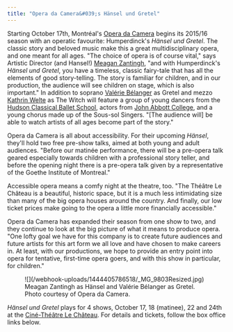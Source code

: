 ```yaml
---
title: "Opera da Camera&#039;s Hänsel und Gretel"
---
```


Starting October 17th, Montréal's [Opera da Camera](/scene/companies/opera-da-camera/) begins its 2015/16 season with an operatic favourite: Humperdinck's *Hänsel und Gretel*. The classic story and beloved music make this a great multidisciplinary opera, and one meant for all ages. "The choice of opera is of course vital," says Artistic Director (and Hansel!) [Meagan Zantingh](/scene/people/meagan-zantingh/), "and with Humperdinck's *Hänsel und Gretel*, you have a timeless, classic fairy-tale that has all the elements of good story-telling. The story is familiar for children, and in our production, the audience will see children on stage, which is also important." In addition to soprano [Valérie Bélanger](/scene/people/valerie-belanger/) as Gretel and mezzo [Kathrin Welte](/scene/people/kathrin-welte/) as The Witch will feature a group of young dancers from the [Hudson Classical Ballet School](http://hudsonballet.ca/), actors from [John Abbott College](http://www.johnabbott.qc.ca/), and a young chorus made up of the Sous-sol Singers. "[The audience will] be able to watch artists of all ages become part of the story."

Opera da Camera is all about accessibility. For their upcoming *Hänsel*, they'll hold two free pre-show talks, aimed at both young and adult audiences. "Before our matinée performance, there will be a pre-opera talk geared especially towards children with a professional story teller, and before the opening night there is a pre-opera talk given by a representative of the Goethe Institute of Montreal." 

Accessible opera means a comfy night at the theatre, too. "The Théâtre Le Château is a beautiful, historic space, but it is a much less intimidating size than many of the big opera houses around the country. And finally, our low ticket prices make going to the opera a little more financially accessible."

Opera da Camera has expanded their season from one show to two, and they continue to look at the big picture of what it means to produce opera. "One lofty goal we have for this company is to create future audiences and future artists for this art form we all love and have chosen to make careers in. At least, with our productions, we hope to provide an entry point into opera for tentative, first-time opera goers, and with this show in particular, for children."

<figure data-type="image">
![](/webhook-uploads/1444405786518/_MG_9803Resized.jpg)<figcaption>Meagan Zantingh as Hänsel and Valérie Bélanger as Gretel. Photo courtesy of Opera da Camera.</figcaption>
</figure>

*Hänsel und Gretel* plays for 4 shows, October 17, 18 (matinee), 22 and 24th at the [Ciné-Théâtre Le Château](http://www.theatrelechateau.ca/). For details and tickets, follow the box office links below.
